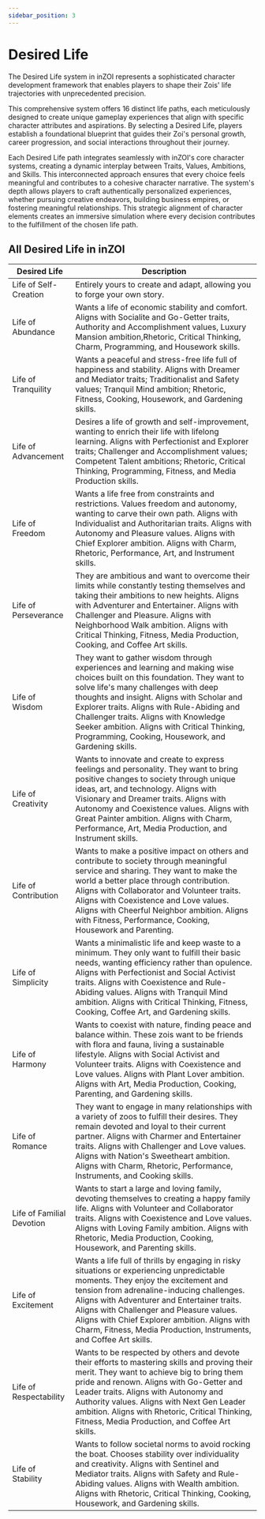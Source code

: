 ```yaml
---
sidebar_position: 3
---
```


# Desired Life

The Desired Life system in inZOI represents a sophisticated character development framework that enables players to shape their Zois' life trajectories with unprecedented precision. 

This comprehensive system offers 16 distinct life paths, each meticulously designed to create unique gameplay experiences that align with specific character attributes and aspirations. By selecting a Desired Life, players establish a foundational blueprint that guides their Zoi's personal growth, career progression, and social interactions throughout their journey.

Each Desired Life path integrates seamlessly with inZOI's core character systems, creating a dynamic interplay between Traits, Values, Ambitions, and Skills. This interconnected approach ensures that every choice feels meaningful and contributes to a cohesive character narrative. The system's depth allows players to craft authentically personalized experiences, whether pursuing creative endeavors, building business empires, or fostering meaningful relationships. This strategic alignment of character elements creates an immersive simulation where every decision contributes to the fulfillment of the chosen life path.

## All Desired Life in inZOI

| Desired Life              | Description                                                                                                                                                                                                                                                                                                                                                                                                               |
| ------------------------- | ------------------------------------------------------------------------------------------------------------------------------------------------------------------------------------------------------------------------------------------------------------------------------------------------------------------------------------------------------------------------------------------------------------------------- |
| Life of Self-Creation     | Entirely yours to create and adapt, allowing you to forge your own story.                                                                                                                                                                                                                                                                                                                                                 |
| Life of Abundance         | Wants a life of economic stability and comfort. Aligns with Socialite and Go-Getter traits, Authority and Accomplishment values, Luxury Mansion ambition,Rhetoric, Critical Thinking, Charm, Programming, and Housework skills.                                                                                                                                          |
| Life of Tranquility       | Wants a peaceful and stress-free life full of happiness and stability. Aligns with Dreamer and Mediator traits; Traditionalist and Safety values; Tranquil Mind ambition; Rhetoric, Fitness, Cooking, Housework, and Gardening skills.                                                                                                                                    |
| Life of Advancement       | Desires a life of growth and self-improvement, wanting to enrich their life with lifelong learning. Aligns with Perfectionist and Explorer traits; Challenger and Accomplishment values; Competent Talent ambitions; Rhetoric, Critical Thinking, Programming, Fitness, and Media Production skills.                                                                      |
| Life of Freedom           | Wants a life free from constraints and restrictions. Values freedom and autonomy, wanting to carve their own path. Aligns with Individualist and Authoritarian traits. Aligns with Autonomy and Pleasure values. Aligns with Chief Explorer ambition. Aligns with Charm, Rhetoric, Performance, Art, and Instrument skills.                                                                                   |
| Life of Perseverance      | They are ambitious and want to overcome their limits while constantly testing themselves and taking their ambitions to new heights. Aligns with Adventurer and Entertainer. Aligns with Challenger and Pleasure. Aligns with Neighborhood Walk ambition. Aligns with Critical Thinking, Fitness, Media Production, Cooking, and Coffee Art skills.                                                            |
| Life of Wisdom            | They want to gather wisdom through experiences and learning and making wise choices built on this foundation. They want to solve life's many challenges with deep thoughts and insight. Aligns with Scholar and Explorer traits. Aligns with Rule-Abiding and Challenger traits. Aligns with Knowledge Seeker ambition. Aligns with Critical Thinking, Programming, Cooking, Housework, and Gardening skills. |
| Life of Creativity        | Wants to innovate and create to express feelings and personality. They want to bring positive changes to society through unique ideas, art, and technology. Aligns with Visionary and Dreamer traits. Aligns with Autonomy and Coexistence values. Aligns with Great Painter ambition. Aligns with Charm, Performance, Art, Media Production, and Instrument skills.                                          |
| Life of Contribution      | Wants to make a positive impact on others and contribute to society through meaningful service and sharing. They want to make the world a better place through contribution. Aligns with Collaborator and Volunteer traits. Aligns with Coexistence and Love values. Aligns with Cheerful Neighbor ambition. Aligns with Fitness, Performance, Cooking, Housework and Parenting.                              |
| Life of Simplicity        | Wants a minimalistic life and keep waste to a minimum. They only want to fulfill their basic needs, wanting efficiency rather than opulence. Aligns with Perfectionist and Social Activist traits. Aligns with Coexistence and Rule-Abiding values. Aligns with Tranquil Mind ambition. Aligns with Critical Thinking, Fitness, Cooking, Coffee Art, and Gardening skills.                                    |
| Life of Harmony           | Wants to coexist with nature, finding peace and balance within. These zois want to be friends with flora and fauna, living a sustainable lifestyle. Aligns with Social Activist and Volunteer traits. Aligns with Coexistence and Love values. Aligns with Plant Lover ambition. Aligns with Art, Media Production, Cooking, Parenting, and Gardening skills.                                                 |
| Life of Romance           | They want to engage in many relationships with a variety of zoos to fulfill their desires. They remain devoted and loyal to their current partner. Aligns with Charmer and Entertainer traits. Aligns with Challenger and Love values. Aligns with Nation's Sweetheart ambition. Aligns with Charm, Rhetoric, Performance, Instruments, and Cooking skills.                                                   |
| Life of Familial Devotion | Wants to start a large and loving family, devoting themselves to creating a happy family life. Aligns with Volunteer and Collaborator traits. Aligns with Coexistence and Love values. Aligns with Loving Family ambition. Aligns with Rhetoric, Media Production, Cooking, Housework, and Parenting skills.                                                                                                  |
| Life of Excitement        | Wants a life full of thrills by engaging in risky situations or experiencing unpredictable moments. They enjoy the excitement and tension from adrenaline-inducing challenges. Aligns with Adventurer and Entertainer traits. Aligns with Challenger and Pleasure values. Aligns with Chief Explorer ambition. Aligns with Charm, Fitness, Media Production, Instruments, and Coffee Art skills.              |
| Life of Respectability    | Wants to be respected by others and devote their efforts to mastering skills and proving their merit. They want to achieve big to bring them pride and renown. Aligns with Go-Getter and Leader traits. Aligns with Autonomy and Authority values. Aligns with Next Gen Leader ambition. Aligns with Rhetoric, Critical Thinking, Fitness, Media Production, and Coffee Art skills.                           |
| Life of Stability         | Wants to follow societal norms to avoid rocking the boat. Chooses stability over individuality and creativity. Aligns with Sentinel and Mediator traits. Aligns with Safety and Rule-Abiding values. Aligns with Wealth ambition. Aligns with Rhetoric, Critical Thinking, Cooking, Housework, and Gardening skills.                                                                                          |